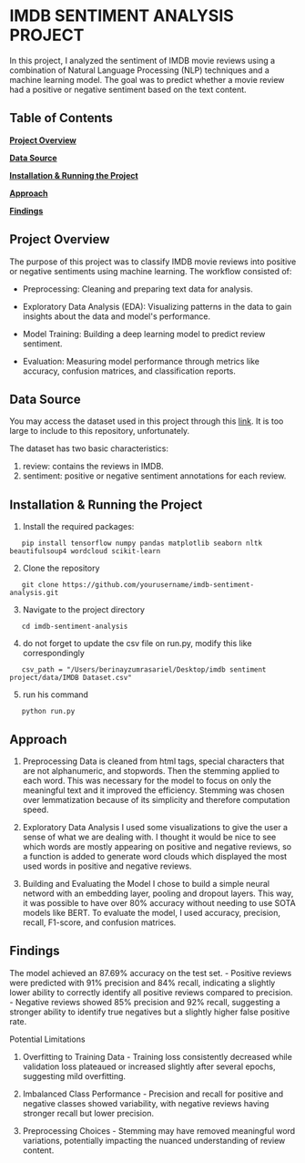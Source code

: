 # IMDB SENTIMENT ANALYSIS PROJECT

In this project, I analyzed the sentiment of IMDB movie reviews using a combination of Natural Language Processing (NLP) techniques and a machine learning model. The goal was to predict whether a movie review had a positive or negative sentiment based on the text content.



## Table of Contents

**[Project Overview](#Project-Overview)** 

**[Data Source](#Data-Source)**

**[Installation & Running the Project](#Installation-&-Running-the-Project)**

**[Approach](#Approach)**  

**[Findings](#Findings)**  

## Project Overview

The purpose of this project was to classify IMDB movie reviews into positive or negative sentiments using machine learning. The workflow consisted of:

- Preprocessing: Cleaning and preparing text data for analysis.
 
- Exploratory Data Analysis (EDA): Visualizing patterns in the data to gain insights about the data and model's performance.
 
- Model Training: Building a deep learning model to predict review sentiment.
 
-	Evaluation: Measuring model performance through metrics like accuracy, confusion matrices, and classification reports. 


## Data Source

You may access the dataset used in this project through this [link](https://www.kaggle.com/datasets/lakshmi25npathi/imdb-dataset-of-50k-movie-reviews). It is too large to include to this repository, unfortunately. 

The dataset has two basic characteristics: 
1. review: contains the reviews in IMDB.
2. sentiment: positive or negative sentiment annotations for each review.
  

## Installation & Running the Project

1. Install the required packages:
   
```
   pip install tensorflow numpy pandas matplotlib seaborn nltk beautifulsoup4 wordcloud scikit-learn
```

2. Clone the repository

```
   git clone https://github.com/yourusername/imdb-sentiment-analysis.git
```

3. Navigate to the project directory

```
   cd imdb-sentiment-analysis
```

4. do not forget to update the csv file on run.py, modify this like correspondingly

```
   csv_path = "/Users/berinayzumrasariel/Desktop/imdb sentiment project/data/IMDB Dataset.csv"
```
5. run his command

```
   python run.py
```

## Approach

1. Preprocessing
   Data is cleaned from html tags, special characters that are not alphanumeric, and stopwords. Then the stemming applied to each word. This was necessary for the model to focus on only the meaningful text and it improved the efficiency. Stemming was chosen over lemmatization because of its simplicity and therefore computation speed.

2. Exploratory Data Analysis
   I used some visualizations to give the user a sense of what we are dealing with. I thought it would be nice to see which words are mostly appearing on positive and negative reviews, so a function is added to generate word clouds which displayed the most used words in positive and negative reviews.

3. Building  and Evaluating the Model
   I chose to build a simple neural netword with an embedding layer, pooling and dropout layers. This way, it was possible to have over 80% accuracy without needing to use SOTA models like BERT. To evaluate the model, I used accuracy, precision, recall, F1-score, and confusion matrices. 

## Findings

The model achieved an 87.69% accuracy on the test set.
	- 	Positive reviews were predicted with 91% precision and 84% recall, indicating a slightly lower ability to correctly identify all positive reviews compared to precision.
	- 	Negative reviews showed 85% precision and 92% recall, suggesting a stronger ability to identify true negatives but a slightly higher false positive rate.

Potential Limitations  

 1.  Overfitting to Training Data
	-	Training loss consistently decreased while validation loss plateaued or increased slightly after several epochs, suggesting mild overfitting.  
 
 3.  Imbalanced Class Performance
	- Precision and recall for positive and negative classes showed variability, with negative reviews having stronger recall but lower precision.

 5.  Preprocessing Choices
	-	Stemming may have removed meaningful word variations, potentially impacting the nuanced understanding of review content.


   

    

